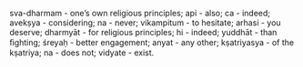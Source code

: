 sva-dharmam - one’s own religious principles; api - also; ca - indeed; avekṣya - considering; na - never; vikampitum - to hesitate; arhasi - you deserve; dharmyāt - for religious principles; hi - indeed; yuddhāt - than ﬁghting; śreyaḥ - better engagement; anyat - any other; kṣatriyasya - of the kṣatriya; na - does not; vidyate - exist.